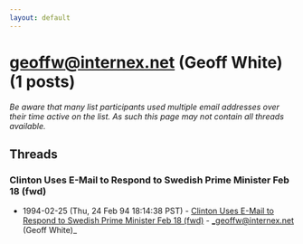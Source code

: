 ```yaml
---
layout: default
---
```


# geoffw@internex.net (Geoff White) (1 posts)

_Be aware that many list participants used multiple email addresses over their time active on the list. As such this page may not contain all threads available._

## Threads

### Clinton Uses E-Mail to Respond to Swedish Prime Minister Feb 18 (fwd)
+ 1994-02-25 (Thu, 24 Feb 94 18:14:38 PST) - [Clinton Uses E-Mail to Respond to Swedish Prime Minister Feb 18 (fwd)](/archive/1994/02/31ea29069200568b8d63a9f645be07dc3b51a7322edbdeffaf483442249dabdf) - _geoffw@internex.net (Geoff White)_

